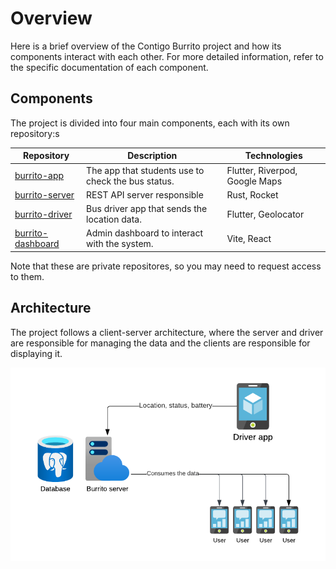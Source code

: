 <!-- markdownlint-disable MD033 -->

# Overview

Here is a brief overview of the Contigo Burrito project and how its components
interact with each other. For more detailed information, refer to the specific
documentation of each component.

## Components

The project is divided into four main components, each with its own repository:s

<table>
  <thead>
    <tr>
      <th>Repository</th>
      <th>Description</th>
      <th>Technologies</th>
    </tr>
  </thead>
<tbody>
  <tr>
    <td><a href="https://github.com/burrito-project/burrito-app">burrito-app</a></td>
    <td>The app that students use to check the bus status.</td>
    <td>Flutter, Riverpod, Google Maps</td>
  </tr>
  <tr>
    <td><a href="https://github.com/burrito-project/burrito-server">burrito-server</a></td>
    <td>REST API server responsible</td>
    <td>Rust, Rocket</td>
  </tr>
  <tr>
    <td><a href="https://github.com/burrito-project/burrito-driver">burrito-driver</a></td>
    <td>Bus driver app that sends the location data.</td>
    <td>Flutter, Geolocator</td>
  </tr>
  <tr>
    <td><a href="https://github.com/burrito-project/burrito-dashboard">burrito-dashboard</a></td>
    <td>Admin dashboard to interact with the system.</td>
    <td>Vite, React</td>
  </tr>
</tbody>
</table>

Note that these are private repositores, so you may need to request access to them.

## Architecture

The project follows a client-server architecture, where the server and driver are responsible for
managing the data and the clients are responsible for displaying it.

![Project architecture](./assets/architecture_diagram.png)
